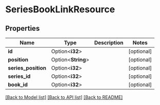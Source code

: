 # SeriesBookLinkResource

## Properties

Name | Type | Description | Notes
------------ | ------------- | ------------- | -------------
**id** | Option<**i32**> |  | [optional]
**position** | Option<**String**> |  | [optional]
**series_position** | Option<**i32**> |  | [optional]
**series_id** | Option<**i32**> |  | [optional]
**book_id** | Option<**i32**> |  | [optional]

[[Back to Model list]](../README.md#documentation-for-models) [[Back to API list]](../README.md#documentation-for-api-endpoints) [[Back to README]](../README.md)


